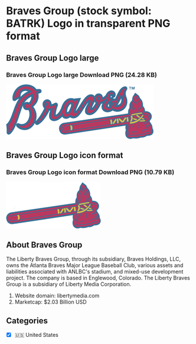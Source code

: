 # Braves Group (stock symbol: BATRK) Logo in transparent PNG format

## Braves Group Logo large

### Braves Group Logo large Download PNG (24.28 KB)

![Braves Group Logo large Download PNG (24.28 KB)](/img/orig/BATRK_BIG-50bc5486.png)

## Braves Group Logo icon format

### Braves Group Logo icon format Download PNG (10.79 KB)

![Braves Group Logo icon format Download PNG (10.79 KB)](/img/orig/BATRK-d10f3435.png)

## About Braves Group

The Liberty Braves Group, through its subsidiary, Braves Holdings, LLC, owns the Atlanta Braves Major League Baseball Club, various assets and liabilities associated with ANLBC's stadium, and mixed-use development project. The company is based in Englewood, Colorado. The Liberty Braves Group is a subsidiary of Liberty Media Corporation.

1. Website domain: libertymedia.com
2. Marketcap: $2.03 Billion USD


## Categories
- [x] 🇺🇸 United States

